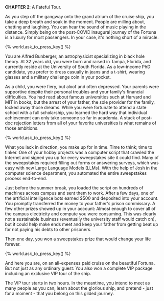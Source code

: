 **CHAPTER 2**: A Fateful Tour.

As you step off the gangway onto the grand atrium of the cruise ship, you take a deep breath and soak in the moment. People are milling about, chatting and laughing. You can hear the sound of music playing in the distance. Simply being on the post-COVID inaugural journey of the Fortuna is a luxury for most passengers. In your case, it's nothing short of a miracle.

{% world.ask_to_press_key() %}

You are Alfred Bunberger, an astrophysicist specializing in black hole theory. At 32 years old, you were born and raised in Tampa, Florida, and currently reside at the University of South Florida. As a low-income PhD candidate, you prefer to dress casually in jeans and a t-shirt, wearing glasses and a military challenge coin in your pocket.

As a child, you were fiery, but aloof and often depressed. Your parents were supportive despite their personal troubles and your family's financial difficulties. You had read about famous universities such at Harvard and MIT in books, but the arrest of your father, the sole provider for the family, locked away those dreams. While you were fortunate to attend a state school with a full scholarship, you learned the hard way that individual achievement can only take someone so far in academia. A stack of post-doc rejection letters from all of your favorite universities is what remains of those ambitions.

{% world.ask_to_press_key() %}

What you lack in direction, you make up for in time. Time to think; time to tinker. One of your hobby projects was a computer script that crawled the Internet and signed you up for every sweepstakes site it could find. Many of the sweepstakes required filling out forms or answering surveys, which was easy with new Large Language Models (LLMs). With the help of Josh in the computer science department, you automated the entire sweepstakes process end-to-end.

Just before the summer break, you loaded the script on hundreds of machines across campus and sent them to work. After a few days, one of the artificial intelligence bots earned $500 and deposited into your account. You promptly transferred the money to your father's prison commissary. A few other prizes showed up in your account: Almost enough to cover all of the campus electricity and compute you were consuming. This was clearly not a sustainable business (eventually the university staff would catch on), but it could help make ends meet and keep your father from getting beat up for not paying his debts to other prisoners.

Then one day, you won a sweepstakes prize that would change your life forever.

{% world.ask_to_press_key() %}

And here you are, on an all-expenses paid cruise on the beautiful Fortuna. But not just as any ordinary guest: You also won a complete VIP package including an exclusive VIP tour of the ship.

The VIP tour starts in two hours. In the meantime, you intend to meet as many people as you can, learn about the glorious ship, and pretend - just for a moment - that you belong on this gilded journey.
